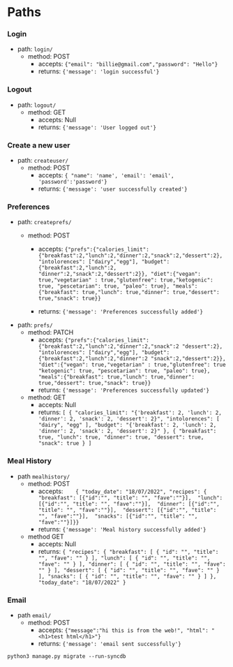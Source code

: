 # Paths 

### Login
- path: `login/`
    - method: POST
        - accepts: `{"email": "billie@gmail.com","password": "Hello"}`
        - returns: `{'message': 'login successful'}`
### Logout
- path: `logout/`
    - method: GET
        - accepts: Null
        - returns: `{'message': 'User logged out'}`

### Create a new user
- path: `createuser/`
    - method: POST
        - accepts: `{ "name": 'name', 'email': 'email', 'password':'password'}`
        - returns: `{'message': 'user successfully created'}`
        <!-- update password/email  stretch goal -->
### Preferences
- path: `createprefs/`
    - method: POST

        - accepts: `{"prefs":{"calories_limit": {"breakfast":2,"lunch":2,"dinner":2,"snack":2,"dessert":2}, "intolorences": ["dairy","egg"], "budget": {"breakfast":2,"lunch":2, "dinner":2,"snack":2,"dessert":2}}, "diet":{"vegan": true,"vegetarian" : true,"glutenfree": true,"ketogenic": true, "pescetarian": true, "paleo": true}, "meals":{"breakfast": true,"lunch": true,"dinner": true,"dessert": true,"snack": true}}`

        - returns: `{'message': 'Preferences successfully added'}`
- path: `prefs/`
    - method: PATCH 
        - accepts: `{"prefs":{"calories_limit": {"breakfast":2,"lunch":2,"dinner":2,"snack":2 "dessert":2}, "intolorences": ["dairy","egg"], "budget": {"breakfast":2,"lunch":2,"dinner":2 "snack":2,"dessert":2}}, "diet":{"vegan": true,"vegetarian" : true,"glutenfree": true "ketogenic": true, "pescetarian": true, "paleo": true}, "meals":{"breakfast": true,"lunch": true,"dinner": true,"dessert": true,"snack": true}}`
        - returns: `{'message': 'Preferences successfully updated'}`
    - method: GET
        - accepts: Null
        - returns: `[
  {
    "calories_limit": "{'breakfast': 2, 'lunch': 2, 'dinner': 2, 'snack': 2, 'dessert': 2}",
    "intolorences": [
      "dairy",
      "egg"
    ],
    "budget": "{'breakfast': 2, 'lunch': 2, 'dinner': 2, 'snack': 2, 'dessert': 2}"
  },
  {
    "breakfast": true,
    "lunch": true,
    "dinner": true,
    "dessert": true,
    "snack": true
  }
]`


### Meal History
- path `mealhistory/`
    - method: POST
        - accepts:`    {
      "today_date": "18/07/2022",
      "recipes": {
        "breakfast": [{"id":"", "title": "", "fave":""}], 
         "lunch": [{"id":"", "title": "", "fave":""}], 
        "dinner": [{"id":"", "title": "", "fave":""}], 
         "dessert": [{"id":"", "title": "", "fave":""}], 
         "snacks": [{"id":"", "title": "", "fave":""}]}}`
        - returns: `{'message': 'Meal history successfully added'}`
    - method GET
        - accepts: Null
        - returns: `{
    "recipes": {
      "breakfast": [
        {
          "id": "",
          "title": "",
          "fave": ""
        }
      ],
      "lunch": [
        {
          "id": "",
          "title": "",
          "fave": ""
        }
      ],
      "dinner": [
        {
          "id": "",
          "title": "",
          "fave": ""
        }
      ],
      "dessert": [
        {
          "id": "",
          "title": "",
          "fave": ""
        }
      ],
      "snacks": [
        {
          "id": "",
          "title": "",
          "fave": ""
        }
      ]
    },
    "today_date": "18/07/2022"
  }`
        <!-- datetime to accept a string -->

### Email
- path `email/`
    - method: POST
        - accepts: `{"message":"hi this is from the web!",
"html": "<h1>test html</h1>"}`
        - returns: `{'message': 'email sent successfully'}`


`python3 manage.py migrate --run-syncdb`
